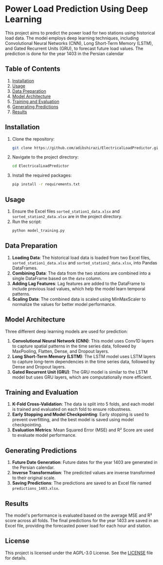 # Power Load Prediction Using Deep Learning

This project aims to predict the power load for two stations using historical load data. The model employs deep learning techniques, including Convolutional Neural Networks (CNN), Long Short-Term Memory (LSTM), and Gated Recurrent Units (GRU), to forecast future load values. The prediction is done for the year 1403 in the Persian calendar

## Table of Contents

1. [Installation](#installation)
2. [Usage](#usage)
3. [Data Preparation](#data-preparation)
4. [Model Architecture](#model-architecture)
5. [Training and Evaluation](#training-and-evaluation)
6. [Generating Predictions](#generating-predictions)
7. [Results](#results)

## Installation

1. Clone the repository:
    ```bash
    git clone https://github.com/adibshirazi/ElectricalLoadPredictor.git
    ```
2. Navigate to the project directory:
    ```bash
    cd ElectricalLoadPredictor
    ```
3. Install the required packages:
    ```bash
    pip install -r requirements.txt
    ```

## Usage

1. Ensure the Excel files `sorted_station1_data.xlsx` and `sorted_station2_data.xlsx` are in the project directory.
2. Run the script:
    ```bash
    python model_training.py
    ```

## Data Preparation

1. **Loading Data**: The historical load data is loaded from two Excel files, `sorted_station1_data.xlsx` and `sorted_station2_data.xlsx`, into Pandas DataFrames.
2. **Combining Data**: The data from the two stations are combined into a single DataFrame based on the `date` column.
3. **Adding Lag Features**: Lag features are added to the DataFrame to include previous load values, which help the model learn temporal patterns.
4. **Scaling Data**: The combined data is scaled using MinMaxScaler to normalize the values for better model performance.

## Model Architecture

Three different deep learning models are used for prediction:

1. **Convolutional Neural Network (CNN)**: This model uses Conv1D layers to capture spatial patterns in the time series data, followed by MaxPooling, Flatten, Dense, and Dropout layers.
2. **Long Short-Term Memory (LSTM)**: The LSTM model uses LSTM layers to capture long-term dependencies in the time series data, followed by Dense and Dropout layers.
3. **Gated Recurrent Unit (GRU)**: The GRU model is similar to the LSTM model but uses GRU layers, which are computationally more efficient.

## Training and Evaluation

1. **K-Fold Cross-Validation**: The data is split into 5 folds, and each model is trained and evaluated on each fold to ensure robustness.
2. **Early Stopping and Model Checkpointing**: Early stopping is used to prevent overfitting, and the best model is saved using model checkpointing.
3. **Evaluation Metrics**: Mean Squared Error (MSE) and R² Score are used to evaluate model performance.

## Generating Predictions

1. **Future Date Generation**: Future dates for the year 1403 are generated in the Persian calendar.
2. **Inverse Transformation**: The predicted values are inverse transformed to their original scale.
3. **Saving Predictions**: The predictions are saved to an Excel file named `predictions_1403.xlsx`.

## Results

The model's performance is evaluated based on the average MSE and R² score across all folds. The final predictions for the year 1403 are saved in an Excel file, providing the forecasted power load for each hour and station.

## License

This project is licensed under the AGPL-3.0 License. See the [LICENSE](LICENSE) file for details.
